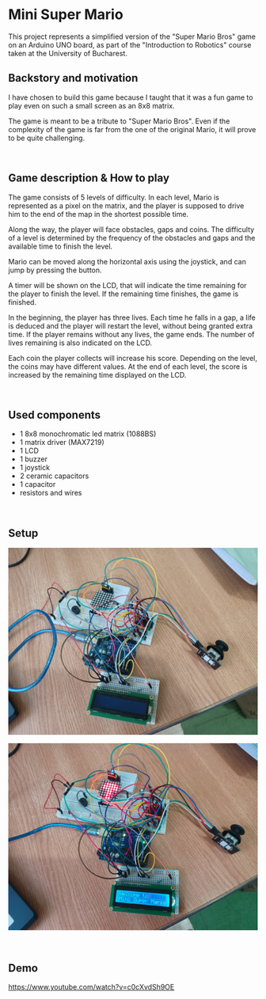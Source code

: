 # Mini Super Mario

This project represents a simplified version of the "Super Mario Bros" game on an Arduino UNO board, as part of the "Introduction to Robotics" course taken at the University of Bucharest.

## Backstory and motivation

I have chosen to build this game because I taught that it was a fun game to play even on such a small screen as an 8x8 matrix. 

The game is meant to be a tribute to "Super Mario Bros". Even if the complexity of the game is far from the one of the original Mario, it will prove to be quite challenging.


<br>

## Game description & How to play


The game consists of 5 levels of difficulty. In each level, Mario is represented as a pixel on the matrix, and the player is supposed to drive him to the end of the map in the shortest possible time.

Along the way, the player will face obstacles, gaps and coins. The difficulty of a level is determined by the frequency of the obstacles and gaps and the available time to finish the level.

Mario can be moved along the horizontal axis using the joystick, and can jump by pressing the button.

A timer will be shown on the LCD, that will indicate the time remaining for the player to finish the level. If the remaining time finishes, the game is finished.

In the beginning, the player has three lives. Each time he falls in a gap, a life is deduced and the player will restart the level, without being granted extra time. If the player remains without any lives, the game ends. The number of lives remaining is also indicated on the LCD.

Each coin the player collects will increase his score. Depending on the level, the coins may have different values. At the end of each level, the score is increased by the remaining time displayed on the LCD.


<br>

## Used components
 

* 1 8x8 monochromatic led matrix (1088BS)
* 1 matrix driver (MAX7219)
* 1 LCD
* 1 buzzer
* 1 joystick
* 2 ceramic capacitors
* 1 capacitor
* resistors and wires

<br>

## Setup

![setup image 1](./assets/setup0.jpeg)

![setup image 2](./assets/setup1.jpeg)

<br>

## Demo

https://www.youtube.com/watch?v=c0cXvdSh9OE